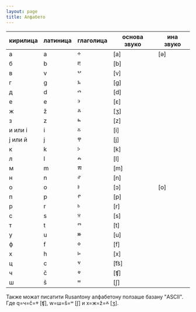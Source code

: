 ```yaml
---
layout: page
title: Алфабето
---
```


| кирилица | латиница | глаголица  | основа звуко | ина звуко |
|----------|----------|-----------|--------------|-----------|
| а        |   a       |    ⰰ       | [a]          |     [ə]      |
| б        |    b      |     ⰱ      |    [b]          |           |
| в        |    v      |      ⰲ     |       [v]       |           |
| г        |     g     |    ⰳ       |      [g]        |           |
| д        |    d      |     ⰴ      |      [d]        |           |
| е        |     e     |     ⰵ      |       [ɛ]       |           |
| ж        |     ž     |     ⰶ      |       [ʒ]       |           |
| з        |     z     |      ⰸ     |       [z]       |           |
| и или і |     i     |     ⰻ      |       [i]       |           |
| ј или й |    j      |     ⰹ      |      [j]        |           |
| к        |      k   |       ⰽ     |      [k]        |           |
| л        |     l    |     ⰾ      |       [l]       |           |
| м        |    m      |      ⰿ     |      [m]        |           |
| н        |     n     |      ⱀ     |       [n]       |           |
| о        |     o     |     ⱁ      |       [ɔ]      |     [о]      |
| п        |     p     |     ⱂ      |       [p]       |           |
| р        |     r     |     ⱃ      |      [r]        |           |
| с        |     s     |     ⱄ      |       [s]       |           |
| т        |     t     |     ⱅ      |       [t]       |           |
| у        |     u     |     ⱆ      |       [u]       |           |
| ф        |     f     |     ⱇ      |       [f]       |           |
| х        |     h     |     ⱈ      |      [x]        |           |
| ц        |     c     |     ⱌ      |      [t͡s]        |           |
| ч        |     č     |     ⱍ      |       [ʧ]       |           |
| ш        |     š     |     ⱎ      |       [ʃ]      |           |

Также можат писатити Rusantoну алфабетону ползаше базану "ASCII". Где q=ч=č=ⱍ [ʧ], w=ш=š=ⱎ [ʃ] и x=ж=ž=ⰶ [ʒ].

